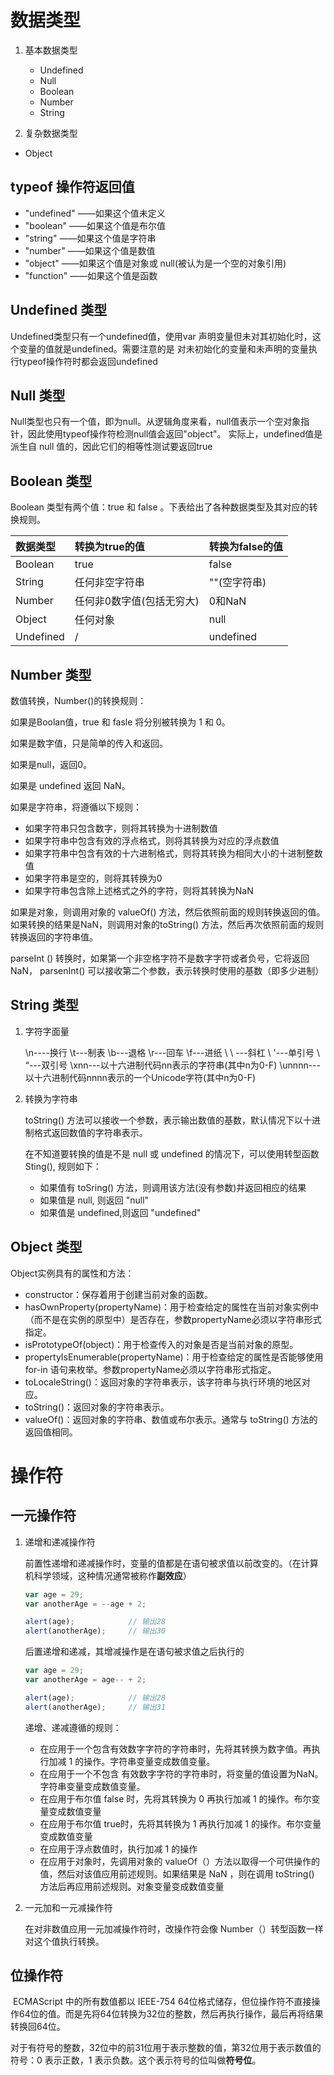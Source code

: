 # 数据类型

1. 基本数据类型
   * Undefined
   * Null
   * Boolean
   * Number
   * String

2.  复杂数据类型
   * Object

## typeof 操作符返回值

* "undefined" ——如果这个值未定义
* "boolean" ——如果这个值是布尔值
* "string" ——如果这个值是字符串
* "number" ——如果这个值是数值
* "object" ——如果这个值是对象或 null(被认为是一个空的对象引用)
* "function" ——如果这个值是函数

## Undefined 类型

Undefined类型只有一个undefined值，使用var 声明变量但未对其初始化时，这个变量的值就是undefined。需要注意的是 对未初始化的变量和未声明的变量执行typeof操作符时都会返回undefined

## Null 类型

Null类型也只有一个值，即为null。从逻辑角度来看，null值表示一个空对象指针，因此使用typeof操作符检测null值会返回"object"。 实际上，undefined值是派生自 null 值的，因此它们的相等性测试要返回true

## Boolean 类型

Boolean 类型有两个值：true 和 false 。下表给出了各种数据类型及其对应的转换规则。

| 数据类型  | 转换为true的值            | 转换为false的值 |
| :-------- | :------------------------ | :-------------- |
| Boolean   | true                      | false           |
| String    | 任何非空字符串            | ""(空字符串)    |
| Number    | 任何非0数字值(包括无穷大) | 0和NaN          |
| Object    | 任何对象                  | null            |
| Undefined | /                         | undefined       |

## Number 类型

数值转换，Number()的转换规则：

如果是Boolan值，true 和 fasle 将分别被转换为 1 和 0。

如果是数字值，只是简单的传入和返回。

如果是null，返回0。

如果是 undefined 返回 NaN。

如果是字符串，将遵循以下规则：

*  如果字符串只包含数字，则将其转换为十进制数值
* 如果字符串中包含有效的浮点格式，则将其转换为对应的浮点数值
* 如果字符串中包含有效的十六进制格式，则将其转换为相同大小的十进制整数值
* 如果字符串是空的，则将其转换为0
* 如果字符串包含除上述格式之外的字符，则将其转换为NaN

如果是对象，则调用对象的 valueOf() 方法，然后依照前面的规则转换返回的值。如果转换的结果是NaN，则调用对象的toString() 方法，然后再次依照前面的规则转换返回的字符串值。

parseInt () 转换时，如果第一个非空格字符不是数字字符或者负号，它将返回NaN， parsenInt() 可以接收第二个参数，表示转换时使用的基数（即多少进制）

## String 类型

1. 字符字面量

   \n----换行	\t---制表	\b---退格	\r---回车	\f---进纸	\ \ ---斜杠	\ '---单引号	\ “---双引号	\xnn---以十六进制代码nn表示的字符串(其中n为0-F)	\unnnn---以十六进制代码nnnn表示的一个Unicode字符(其中n为0-F)

2. 转换为字符串

   toString() 方法可以接收一个参数，表示输出数值的基数，默认情况下以十进制格式返回数值的字符串表示。

   在不知道要转换的值是不是 null 或 undefined 的情况下，可以使用转型函数 Sting(), 规则如下：

   * 如果值有 toSring() 方法，则调用该方法(没有参数)并返回相应的结果
   * 如果值是 null, 则返回 "null"
   * 如果值是 undefined,则返回 "undefined"

## Object 类型

Object实例具有的属性和方法：

* constructor：保存着用于创建当前对象的函数。
* hasOwnProperty(propertyName)：用于检查给定的属性在当前对象实例中（而不是在实例的原型中）是否存在，参数propertyName必须以字符串形式指定。
* isPrototypeOf(object)：用于检查传入的对象是否是当前对象的原型。
* propertyIsEnumerable(propertyName)：用于检查给定的属性是否能够使用 for-in 语句来枚举。参数propertyName必须以字符串形式指定。
* toLocaleString()：返回对象的字符串表示，该字符串与执行环境的地区对应。
* toString()：返回对象的字符串表示。
* valueOf()：返回对象的字符串、数值或布尔表示。通常与 toString() 方法的返回值相同。

# 操作符

## 一元操作符

1. 递增和递减操作符

   前置性递增和递减操作时，变量的值都是在语句被求值以前改变的。（在计算机科学领域，这种情况通常被称作**副效应**）

   ```javascript
   var age = 29;
   var anotherAge = --age + 2;
   
   alert(age);            // 输出28
   alert(anotherAge);     // 输出30
   ```

   后置递增和递减，其增减操作是在语句被求值之后执行的

   ```javascript
   var age = 29;
   var anotherAge = age-- + 2;
   
   alert(age);            // 输出28
   alert(anotherAge);     // 输出31
   ```

   递增、递减遵循的规则：

   * 在应用于一个包含有效数字字符的字符串时，先将其转换为数字值。再执行加减 1 的操作。字符串变量变成数值变量。
   * 在应用于一个不包含 有效数字字符的字符串时，将变量的值设置为NaN。字符串变量变成数值变量。
   * 在应用于布尔值 false 时，先将其转换为 0 再执行加减 1 的操作。布尔变量变成数值变量
   * 在应用于布尔值 true时，先将其转换为 1 再执行加减 1 的操作。布尔变量变成数值变量
   * 在应用于浮点数值时，执行加减 1 的操作
   * 在应用于对象时，先调用对象的 valueOf（）方法以取得一个可供操作的值，然后对该值应用前述规则。如果结果是 NaN ，则在调用 toString() 方法后再应用前述规则。对象变量变成数值变量

2. 一元加和一元减操作符

   在对非数值应用一元加减操作符时，改操作符会像 Number（）转型函数一样对这个值执行转换。

## 位操作符

​    ECMAScript 中的所有数值都以 IEEE-754 64位格式储存，但位操作符不直接操作64位的值。而是先将64位转换为32位的整数，然后再执行操作，最后再将结果转换回64位。

​	对于有符号的整数，32位中的前31位用于表示整数的值，第32位用于表示数值的符号：0 表示正数，1 表示负数。这个表示符号的位叫做**符号位**。